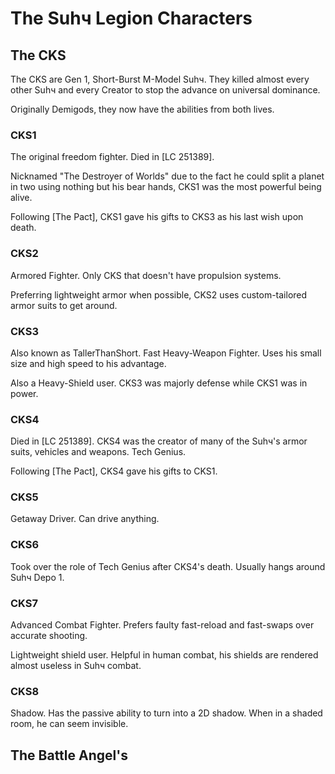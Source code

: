 # The Suhч Legion Characters
## The CKS
The CKS are Gen 1, Short-Burst M-Model Suhч. They killed almost every other Suhч and every Creator to stop the advance on universal dominance.

Originally Demigods, they now have the abilities from both lives.
### CKS1
The original freedom fighter. Died in [LC 251389].

Nicknamed "The Destroyer of Worlds" due to the fact he could split a planet in two using nothing but his bear hands, CKS1 was the most powerful being alive.

Following [The Pact], CKS1 gave his gifts to CKS3 as his last wish upon death.
### CKS2
Armored Fighter. Only CKS that doesn't have propulsion systems.

Preferring lightweight armor when possible, CKS2 uses custom-tailored armor suits to get around.
### CKS3
Also known as TallerThanShort. Fast Heavy-Weapon Fighter. Uses his small size and high speed to his advantage.

Also a Heavy-Shield user. CKS3 was majorly defense while CKS1 was in power.
### CKS4
Died in [LC 251389]. CKS4 was the creator of many of the Suhч's armor suits, vehicles and weapons. Tech Genius.

Following [The Pact], CKS4 gave his gifts to CKS1.
### CKS5
Getaway Driver. Can drive anything.
### CKS6
Took over the role of Tech Genius after CKS4's death. Usually hangs around Suhч Depo 1.
### CKS7
Advanced Combat Fighter. Prefers faulty fast-reload and fast-swaps over accurate shooting.

Lightweight shield user. Helpful in human combat, his shields are rendered almost useless in Suhч combat.
### CKS8
Shadow. Has the passive ability to turn into a 2D shadow. When in a shaded room, he can seem invisible.

## The Battle Angel's
